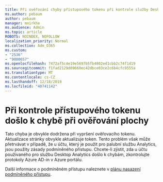 ```yaml
---
title: Při ověřování chyby přístupového tokenu při kontrole služby Desktop Analytics došlo k chybě.
ms.author: pebaum
author: pebaum
manager: mnirkhe
ms.audience: Admin
ms.topic: article
ROBOTS: NOINDEX, NOFOLLOW
localization_priority: Normal
ms.collection: Adm_O365
ms.custom:
- "2536"
- "9000657"
ms.openlocfilehash: 7472af5c4e19e5697b5fb4802ed1cbb2c74f1d19
ms.sourcegitcommit: f1fad2129d09660ec42dbce03ce2c6b4cfc9555a
ms.translationtype: MT
ms.contentlocale: cs-CZ
ms.lasthandoff: 12/18/2019
ms.locfileid: "40741142"
---
```

# <a name="there-was-an-error-validating-access-token-error-during-desktop-analytics-onboarding"></a>Při kontrole přístupového tokenu došlo k chybě při ověřování plochy

Tato chyba je obvykle dodržena při vypršení ověřovacího tokenu. Aktualizace stránky obvykle aktualizuje token. Tento problém však může přetrvávat v případě, že u účtu, který je použit pro palubní službu Analytics, jsou použity zásady podmíněného přístupu. Chcete-li zjistit, zda u účtu používaného pro službu Desktop Analytics došlo k chybám, zkontrolujte protokoly Azure AD-in v Azure portálu.

Další informace o podmíněném přístupu naleznete v [plánu nasazení podmíněného přístupu](https://docs.microsoft.com/azure/active-directory/conditional-access/plan-conditional-access).